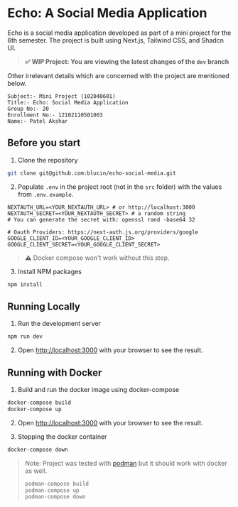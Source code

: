 # Echo: A Social Media Application

Echo is a social media application developed as part of a mini project for the 6th semester. The project is built using Next.js, Tailwind CSS, and Shadcn UI.

> **✅ WIP Project: You are viewing the latest changes of the `dev` branch**

Other irrelevant details which are concerned with the project are mentioned below.

```
Subject:- Mini Project (102040601)
Title:- Echo: Social Media Application
Group No:- 20 
Enrollment No:- 12102110501003
Name:- Patel Akshar
```
## Before you start

1. Clone the repository
```bash
git clone git@github.com:blucin/echo-social-media.git
```

2. Populate `.env` in the project root (not in the `src` folder) with the values from `.env.example`.

```.env
NEXTAUTH_URL=<YOUR_NEXTAUTH_URL> # or http://localhost:3000
NEXTAUTH_SECRET=<YOUR_NEXTAUTH_SECRET> # a random string
# You can generate the secret with: openssl rand -base64 32

# Oauth Providers: https://next-auth.js.org/providers/google
GOOGLE_CLIENT_ID=<YOUR_GOOGLE_CLIENT_ID>
GOOGLE_CLIENT_SECRET=<YOUR_GOOGLE_CLIENT_SECRET>
```
> ⚠️ Docker compose won't work without this step.

3. Install NPM packages
```bash
npm install
```

## Running Locally

1. Run the development server
```bash
npm run dev
```

2. Open [http://localhost:3000](http://localhost:3000) with your browser to see the result.

## Running with Docker

1. Build and run the docker image using docker-compose
```bash
docker-compose build
docker-compose up
```

2. Open [http://localhost:3000](http://localhost:3000) with your browser to see the result.

3. Stopping the docker container
```bash
docker-compose down
```

> Note: Project was tested with [podman](https://podman.io/) but it should work with docker as well.
> ```bash
> podman-compose build
> podman-compose up
> podman-compose down
> ```

